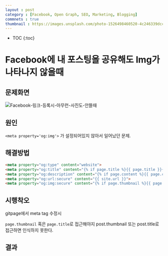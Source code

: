 ```yaml
---
layout : post
category : [Facebook, Open Graph, SEO, Marketing, Blogging]
commnets : true
thumbnail : https://images.unsplash.com/photo-1526498460520-4c246339dccb?ixlib=rb-1.2.1&ixid=eyJhcHBfaWQiOjEyMDd9&auto=format&fit=crop&w=1050&q=80 
---
```


* TOC
{:toc}

# Facebook에 내 포스팅을 공유해도 Img가 나타나지 않을때

## 문제화면

![Facebook-링크-등록시-아무런-사진도-안뜰때](https://user-images.githubusercontent.com/35059428/64408123-9393af00-d0b8-11e9-9080-f35f8b55fb8d.png)

## 원인

`<meta property='og:img'>` 가 설정되어있지 않아서 일어났던 문제.

## 해결방법

```html
<meta property="og:type" content="website">
<meta property="og:title" content="{% if page.title %}{{ page.title }}{% endif %}">
<meta property="og:description" content="{% if page.content %}{{ page.content | markdownify | strip_html  | truncatewords: 15 }}{%endif%}">
<meta property="og:url:secure" content="{{ site.url }}">
<meta property="og:img:secure" content="{% if page.thumbnail %}{{ page.thumbnail }}{% endif %}">
```


## 시행착오

gitpage에서 meta tag 수정시

` page.thumbnail ` 혹은 ` page.title `로 접근해야지
post.thumbnail 또는 post.title로 접근하면 인식하지 못한다.


## 결과 